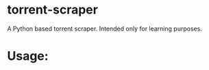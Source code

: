 # torrent-scraper
A Python based torrent scraper. Intended only for learning purposes. 

# Usage:
~~~~python scraperMain.py piratebay_site_name nameOfShow seasonNumber noOfEpisodes uploader startfrom endAt~~~~
